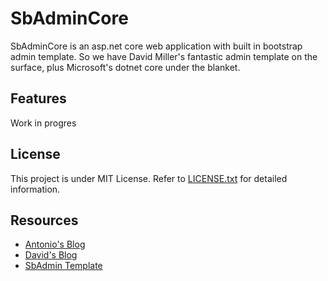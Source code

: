 # SbAdminCore

SbAdminCore is an asp.net core web application with built in bootstrap admin template.
So we have David Miller's fantastic admin template on the surface, plus Microsoft's dotnet core under the blanket.

## Features
Work in progres

## License
This project is under MIT License. Refer to [LICENSE.txt](https://github.com/battxbox/SbAdminCore/blob/develop/LICENSE.md) for detailed information.

## Resources
- [Antonio's Blog](https://www.antoniovalentini.com/)
- [David's Blog](http://davidmiller.io/)
- [SbAdmin Template](https://startbootstrap.com/template-overviews/sb-admin/)